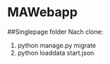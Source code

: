 # MAWebapp

##Singlepage folder
Nach clone: 
1. python manage.py migrate
2. python loaddata start.json 
